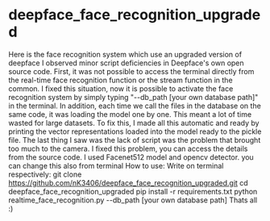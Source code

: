 # deepface_face_recognition_upgraded
Here is the face recognition system which use an upgraded version of deepface
I observed minor script deficiencies in Deepface's own open source code. 
First, it was not possible to access the terminal directly from the real-time face recognition function or the stream function in the common. 
I fixed this situation, 
now it is possible to activate the face recognition system by simply typing "--db_path [your own database path]" in the terminal. 
In addition, each time we call the files in the database on the same code, it was loading the model one by one. 
This meant a lot of time wasted for large datasets. 
To fix this, I made all this automatic and ready by printing the vector representations loaded into the model ready to the pickle file. 
The last thing I saw was the lack of script was the problem that brought too much to the camera. 
I fixed this problem, you can access the details from the source code.
I used Facenet512 model and opencv detector. you can change this also from terminal
How to use:
Write on terminal respectively: 
git clone https://github.com/nK3406/deepface_face_recognition_upgraded.git
cd deepface_face_recognition_upgraded
pip install -r requirements.txt
python realtime_face_recognition.py --db_path [your own database path]
Thats all :)
